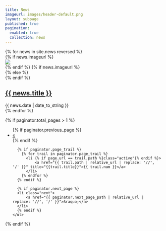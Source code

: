 ```yaml
---
title: News
imageurl: images/header-default.png
layout: subpage
published: true
pagination: 
  enabled: true
  collection: news
---
```

<div class="listing2">
  {% for news in site.news reversed %}
    <article class="listing2__item">
      <div class="row">
        {% if news.imageurl %}
          <div class="listing2__image col-sm-4">
            <a href="{{ news.url }}">
              <img src="{{ news.imageurl | relative_url }}" class="img-responsive" />
            </a>
          </div>
        {% endif %}
        {% if news.imageurl %}
          <div class="listing2__text col-sm-8">
        {% else %}
          <div class="listing2__text col-sm-12">
        {% endif %}
            <h2 class="listing2__item-title">
              <a href="{{ news.url }}">{{ news.title }}</a>
            </h2>
            <div class="listing2__item-meta">
              {{ news.date | date_to_string }}
            </div>
          </div>
      </div>
    </article>
  {% endfor %}
</div>

{% if paginator.total_pages > 1 %}
<div class="pagination__wrapper text-center">
    <ul class="pagination">
      {% if paginator.previous_page %}
      <li class="previous">
          <a href="{{ paginator.previous_page_path | relative_url | replace: '//', '/' }}">&laquo;</a>
      </li>
      {% endif %}
    
      {% if paginator.page_trail %}
        {% for trail in paginator.page_trail %}
          <li {% if page.url == trail.path %}class="active"{% endif %}>
              <a href="{{ trail.path | relative_url | replace: '//', '/' }}" title="{{trail.title}}">{{ trail.num }}</a>
          </li>
        {% endfor %}
      {% endif %}
    
      {% if paginator.next_page %}
      <li class="next">
          <a href="{{ paginator.next_page_path | relative_url | replace: '//', '/' }}">&raquo;</a>
      </li>
      {% endif %}
    </ul>
</div>
{% endif %}